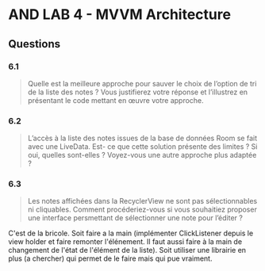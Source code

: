 # AND LAB 4 - MVVM Architecture

## Questions

### 6.1

> Quelle est la meilleure approche pour sauver le choix de l’option de tri de la liste des notes ? Vous justifierez votre réponse et l’illustrez en présentant le code mettant en œuvre votre approche.

### 6.2

> L’accès à la liste des notes issues de la base de données Room se fait avec une LiveData. Est- ce que cette solution présente des limites ? Si oui, quelles sont-elles ? Voyez-vous une autre approche plus adaptée ?

### 6.3

> Les notes affichées dans la RecyclerView ne sont pas sélectionnables ni cliquables. Comment procéderiez-vous si vous souhaitiez proposer une interface persmettant de sélectionner une note pour l’éditer ?

C'est de la bricole. Soit faire a la main (implémenter ClickListener depuis le view holder et faire remonter l'élénement. Il faut aussi faire à la main de changement de l'état de l'élément de la liste). Soit utiliser une librairie en plus (a chercher) qui permet de le faire mais qui pue vraiment.
